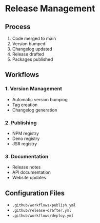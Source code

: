 # Release Management

## Process

1. Code merged to main
2. Version bumped
3. Changelog updated
4. Release drafted
5. Packages published

## Workflows

### 1. Version Management

- Automatic version bumping
- Tag creation
- Changelog generation

### 2. Publishing

- NPM registry
- Deno registry
- JSR registry

### 3. Documentation

- Release notes
- API documentation
- Website updates

## Configuration Files

- `.github/workflows/publish.yml`
- `.github/release-drafter.yml`
- `.github/workflows/deploy.yml`
